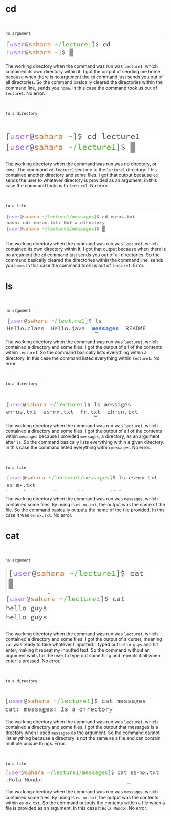 # **cd**
<br>

`no argument`

![Image](https://github.com/riasinghania/cse15l-lab-reports/blob/main/Screen%20Shot%202024-01-10%20at%203.33.31%20PM.png?raw=true)

The working directory when the command was run was `lecture1`, which contained its own directory within it. 
I got the output of sending me home because when there is no argument the `cd` command just sends you out of all directories. So the command basically cleared the directories within the command line, sends you `home`. In this case the command took us out of `lecture1`. 
No error. 

<br>

`to a directory`

<br>

![Image](https://github.com/riasinghania/cse15l-lab-reports/blob/main/Screen%20Shot%202024-01-10%20at%203.27.07%20PM.png?raw=true)

The working directory when the command was run was no directory, or `home`. The command `cd lecture1` sent me to the `lecture1` directory. This contained another directory and some files. I got that output because `cd` sends the user to whatever directory is provided as an argument. In this case the command took us to `lecture1`. No error.

<br>

`to a file`

![Image](https://github.com/riasinghania/cse15l-lab-reports/blob/main/Screen%20Shot%202024-01-10%20at%203.39.44%20PM.png?raw=true)

The working directory when the command was run was `lecture1`, which contained its own directory within it. I got that output because when there is no argument the `cd` command just sends you out of all directories. So the command basically cleared the directories within the command line, sends you `home`. In this case the command took us out of `lecture1`. Error.

# **ls**
<br>

`no argument`

![Image](https://github.com/riasinghania/cse15l-lab-reports/blob/main/Screen%20Shot%202024-01-11%20at%2011.06.20%20AM.png?raw=true)

The working directory when the command was run was `lecture1`, which contained a directory and some files. 
I got the output of all of the contents within `lecture1`. So the command basically lists everything within a directory. In this case the command listed everything within `lecture1`. 
No error. 

<br>

`to a directory`

<br>

![Image](https://github.com/riasinghania/cse15l-lab-reports/blob/main/Screen%20Shot%202024-01-11%20at%2011.06.35%20AM.png?raw=true)

The working directory when the command was run was `lecture1`, which contained a directory and some files. 
I got the output of all of the contents within `messages` because I provided `messages`, a directory, as an argument after `ls`. So the command basically lists everything within a given directory. In this case the command listed everything within `messages`. 
No error. 

<br>

`to a file`

![Image](https://github.com/riasinghania/cse15l-lab-reports/blob/main/Screen%20Shot%202024-01-11%20at%2011.07.44%20AM.png?raw=true)

The working directory when the command was run was `messages`, which contained some files. By using ls `es-mx.txt`, the output was the name of the file.
So the command basically outputs the name of the file provided. In this case it was `es-mx.txt`.
No error. 

# **cat**
<br>

`no argument`

![Image](https://github.com/riasinghania/cse15l-lab-reports/blob/main/Screen%20Shot%202024-01-11%20at%2011.34.13%20AM.png?raw=true)
![Image](https://github.com/riasinghania/cse15l-lab-reports/blob/main/Screen%20Shot%202024-01-11%20at%2011.34.16%20AM.png?raw=true)

The working directory when the command was run was `lecture1`, which contained a directory and some files. 
I got the output of a curser, meaning `cat` was ready to take whatever I inputted. I typed out `hello guys` and hit enter, making it repeat my inputted text. So the command without an argument waits for the user to type out something and repeats it all when enter is pressed.
No error. 

<br>

`to a directory`

<br>

![Image](https://github.com/riasinghania/cse15l-lab-reports/blob/main/Screen%20Shot%202024-01-11%20at%2011.29.51%20AM.png?raw=true)

The working directory when the command was run was `lecture1`, which contained a directory and some files. 
I got the output that messages is a drectory when I used `messages` as the argument. So the command cannot list anything because a directory is not the same as a file and can contain multiple unique things.
Error. 

<br>

`to a file`

![Image](https://github.com/riasinghania/cse15l-lab-reports/blob/main/Screen%20Shot%202024-01-11%20at%2011.29.40%20AM.png?raw=true)

The working directory when the command was run was `messages`, which contained some files. By using ls `es-mx.txt`, the output was the contents within `es-mx.txt`.
So the command outputs the contents within a file when a file is provided as an argument. In this case it `Hola Mundo!`
No error.
